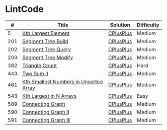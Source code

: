 # LintCode

| # | Title | Solution | Difficulty |
| --- | --- | --- | --- |
| 5 | [Kth Largest Element](http://www.lintcode.com/en/problem/kth-largest-element/) | [CPlusPlus](https://github.com/yuanhui-yang/LintCode/blob/master/kth-largest-element.cpp) | Medium |
| 201 | [Segment Tree Build](http://www.lintcode.com/en/problem/segment-tree-build/) | [CPlusPlus](https://github.com/yuanhui-yang/LintCode/blob/master/segment-tree-build.cpp) | Medium |
| 202 | [Segment Tree Query](http://www.lintcode.com/en/problem/segment-tree-query/) | [CPlusPlus](https://github.com/yuanhui-yang/LintCode/blob/master/segment-tree-query.cpp) | Medium |
| 203 | [Segment Tree Modify](http://www.lintcode.com/en/problem/segment-tree-modify/) | [CPlusPlus](https://github.com/yuanhui-yang/LintCode/blob/master/segment-tree-modify.cpp) | Medium |
| 382 | [Triangle Count](http://www.lintcode.com/en/problem/triangle-count/) | [CPlusPlus](https://github.com/yuanhui-yang/LintCode/blob/master/triangle-count.cpp) | Hard |
| 443 | [Two Sum II](http://www.lintcode.com/en/problem/two-sum-ii/) | [CPlusPlus](https://github.com/yuanhui-yang/LintCode/blob/master/two-sum-ii.cpp) | Medium |
| 461 | [Kth Smallest Numbers in Unsorted Array](http://www.lintcode.com/en/problem/kth-smallest-numbers-in-unsorted-array/) | [CPlusPlus](https://github.com/yuanhui-yang/LintCode/blob/master/kth-smallest-numbers-in-unsorted-array.cpp) | Medium |
| 543 | [Kth Largest in N Arrays](http://www.lintcode.com/en/problem/kth-largest-in-n-arrays/) | [CPlusPlus](https://github.com/yuanhui-yang/LintCode/blob/master/kth-largest-in-n-arrays.cpp) | Easy |
| 589 | [Connecting Graph](http://www.lintcode.com/en/problem/connecting-graph/) | [CPlusPlus](https://github.com/yuanhui-yang/LintCode/blob/master/connecting-graph.cpp) | Medium |
| 590 | [Connecting Graph II](http://www.lintcode.com/en/problem/connecting-graph-ii/) | [CPlusPlus](https://github.com/yuanhui-yang/LintCode/blob/master/connecting-graph-ii.cpp) | Medium |
| 591 | [Connecting Graph III](http://www.lintcode.com/en/problem/connecting-graph-iii/) | [CPlusPlus](https://github.com/yuanhui-yang/LintCode/blob/master/connecting-graph-iii.cpp) | Medium |